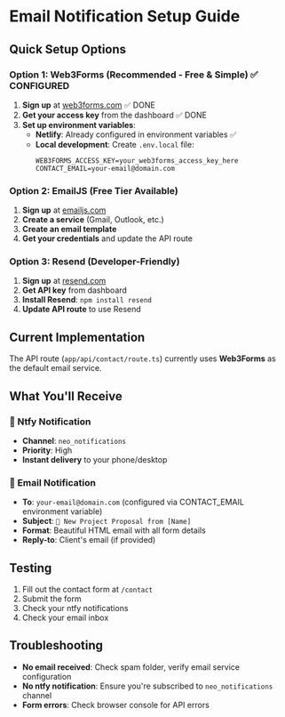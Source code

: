 # Email Notification Setup Guide

## Quick Setup Options

### Option 1: Web3Forms (Recommended - Free & Simple) ✅ CONFIGURED

1. **Sign up** at [web3forms.com](https://web3forms.com) ✅ DONE
2. **Get your access key** from the dashboard ✅ DONE
3. **Set up environment variables**:
   - **Netlify**: Already configured in environment variables ✅
   - **Local development**: Create `.env.local` file:
     ```
     WEB3FORMS_ACCESS_KEY=your_web3forms_access_key_here
     CONTACT_EMAIL=your-email@domain.com
     ```

### Option 2: EmailJS (Free Tier Available)

1. **Sign up** at [emailjs.com](https://emailjs.com)
2. **Create a service** (Gmail, Outlook, etc.)
3. **Create an email template**
4. **Get your credentials** and update the API route

### Option 3: Resend (Developer-Friendly)

1. **Sign up** at [resend.com](https://resend.com)
2. **Get API key** from dashboard
3. **Install Resend**: `npm install resend`
4. **Update API route** to use Resend

## Current Implementation

The API route (`app/api/contact/route.ts`) currently uses **Web3Forms** as the default email service.

## What You'll Receive

### 📱 Ntfy Notification
- **Channel**: `neo_notifications`
- **Priority**: High
- **Instant delivery** to your phone/desktop

### 📧 Email Notification
- **To**: `your-email@domain.com` (configured via CONTACT_EMAIL environment variable)
- **Subject**: `🚀 New Project Proposal from [Name]`
- **Format**: Beautiful HTML email with all form details
- **Reply-to**: Client's email (if provided)

## Testing

1. Fill out the contact form at `/contact`
2. Submit the form
3. Check your ntfy notifications
4. Check your email inbox

## Troubleshooting

- **No email received**: Check spam folder, verify email service configuration
- **No ntfy notification**: Ensure you're subscribed to `neo_notifications` channel
- **Form errors**: Check browser console for API errors 